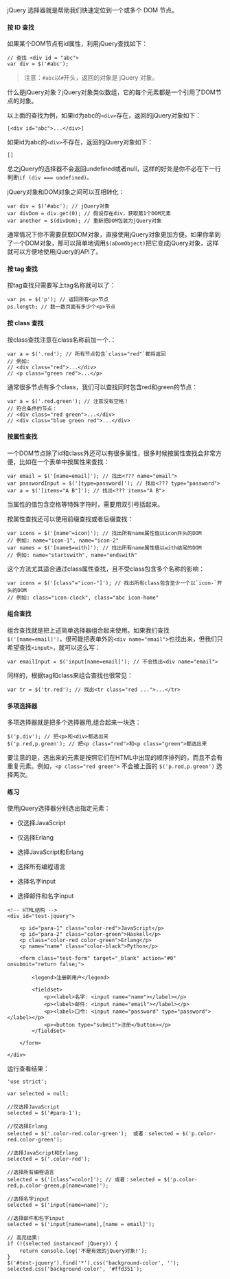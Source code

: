 jQuery 选择器就是帮助我们快速定位到一个或多个 DOM 节点。

#### 按 ID 查找

如果某个DOM节点有id属性，利用jQuery查找如下：

```
// 查找 <div id = "abc">
var div = $('#abc');
```
> 注意：`#abc`以`#`开头，返回的对象是 jQuery 对象。

什么是jQuery对象？jQuery对象类似数组，它的每个元素都是一个引用了DOM节点的对象。

以上面的查找为例，如果id为abc的`<div>`存在，返回的jQuery对象如下：
```
[<div id="abc">...</div>]
```
如果id为abc的`<div>`不存在，返回的jQuery对象如下：
```
[]
```
总之jQuery的选择器不会返回undefined或者null，这样的好处是你不必在下一行判断`if (div === undefined)。`

jQuery对象和DOM对象之间可以互相转化：

```
var div = $('#abc'); // jQuery对象
var divDom = div.get(0); // 假设存在div，获取第1个DOM元素
var another = $(divDom); // 重新把DOM包装为jQuery对象
```
通常情况下你不需要获取DOM对象，直接使用jQuery对象更加方便。如果你拿到了一个DOM对象，那可以简单地调用`$(aDomObject)`把它变成jQuery对象，这样就可以方便地使用jQuery的API了。



#### 按 tag 查找
按tag查找只需要写上tag名称就可以了：
```
var ps = $('p'); // 返回所有<p>节点
ps.length; // 数一数页面有多少个<p>节点
```

#### 按 class 查找
按class查找注意在class名称前加一个.：
```
var a = $('.red'); // 所有节点包含`class="red"`都将返回
// 例如:
// <div class="red">...</div>
// <p class="green red">...</p>
```
通常很多节点有多个class，我们可以查找同时包含red和green的节点：
```
var a = $('.red.green'); // 注意没有空格！
// 符合条件的节点：
// <div class="red green">...</div>
// <div class="blue green red">...</div>
```

#### 按属性查找

一个DOM节点除了id和class外还可以有很多属性，很多时候按属性查找会非常方便，比如在一个表单中按属性来查找：
```
var email = $('[name=email]'); // 找出<??? name="email">
var passwordInput = $('[type=password]'); // 找出<??? type="password">
var a = $('[items="A B"]'); // 找出<??? items="A B">
```
当属性的值包含空格等特殊字符时，需要用双引号括起来。

按属性查找还可以使用前缀查找或者后缀查找：
```
var icons = $('[name^=icon]'); // 找出所有name属性值以icon开头的DOM
// 例如: name="icon-1", name="icon-2"
var names = $('[name$=with]'); // 找出所有name属性值以with结尾的DOM
// 例如: name="startswith", name="endswith"
```
这个方法尤其适合通过class属性查找，且不受class包含多个名称的影响：

```
var icons = $('[class^="icon-"]'); // 找出所有class包含至少一个以`icon-`开头的DOM
// 例如: class="icon-clock", class="abc icon-home"
```

#### 组合查找

组合查找就是把上述简单选择器组合起来使用。如果我们查找`$('[name=email]')`，很可能把表单外的`<div name="email">`也找出来，但我们只希望查找`<input>`，就可以这么写：
```
var emailInput = $('input[name=email]'); // 不会找出<div name="email">
```

同样的，根据tag和class来组合查找也很常见：
```
var tr = $('tr.red'); // 找出<tr class="red ...">...</tr>
```

#### 多项选择器

多项选择器就是把多个选择器用,组合起来一块选：

```
$('p,div'); // 把<p>和<div>都选出来
$('p.red,p.green'); // 把<p class="red">和<p class="green">都选出来
```
要注意的是，选出来的元素是按照它们在HTML中出现的顺序排列的，而且不会有重复元素。例如，`<p class="red green">` 不会被上面的 `$('p.red,p.green')` 选择两次。


#### 练习

使用jQuery选择器分别选出指定元素：

- 仅选择JavaScript

- 仅选择Erlang

- 选择JavaScript和Erlang

- 选择所有编程语言

- 选择名字input

- 选择邮件和名字input
```
<!-- HTML结构 -->
<div id="test-jquery">

    <p id="para-1" class="color-red">JavaScript</p>
    <p id="para-2" class="color-green">Haskell</p>
    <p class="color-red color-green">Erlang</p>
    <p name="name" class="color-black">Python</p>
    
    <form class="test-form" target="_blank" action="#0" onsubmit="return false;">
    
        <legend>注册新用户</legend>
        
        <fieldset>
            <p><label>名字: <input name="name"></label></p>
            <p><label>邮件: <input name="email"></label></p>
            <p><label>口令: <input name="password" type="password"></label></p>
            <p><button type="submit">注册</button></p>
        </fieldset>
        
    </form>
    
</div>
```

运行查看结果：

```
'use strict';

var selected = null;

//仅选择JavaScript
selected = $('#para-1');

//仅选择Erlang
selected = $('.color-red.color-green');  或者：selected = $('p.color-red.color-green');

//选择JavaScript和Erlang
selected = $('.color-red');

//选择所有编程语言
selected = $('[class^=color]'); // 或者：selected = $('p.color-red,p.color-green,p[name=name]');

//选择名字input
selected = $('input[name=name]');

//选择邮件和名字input
selected = $('input[name=name],[name = email]');

// 高亮结果:
if (!(selected instanceof jQuery)) {
    return console.log('不是有效的jQuery对象!');
}
$('#test-jquery').find('*').css('background-color', '');
selected.css('background-color', '#ffd351');
```
